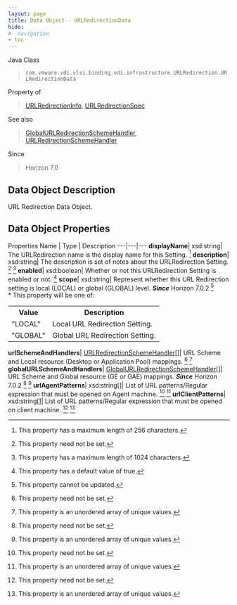 ```yaml
---
layout: page
title: Data Object - URLRedirectionData
hide:
#- navigation
- toc
---
```






Java Class
> `com.vmware.vdi.vlsi.binding.vdi.infrastructure.URLRedirection.URLRedirectionData`

Property of
> [URLRedirectionInfo](vdi.infrastructure.URLRedirection.URLRedirectionInfo.md#field_detail), [URLRedirectionSpec](vdi.infrastructure.URLRedirection.URLRedirectionSpec.md#field_detail)

See also
> [GlobalURLRedirectionSchemeHandler](vdi.infrastructure.URLRedirection.GlobalURLSchemeAndHandler.md), [URLRedirectionSchemeHandler](vdi.infrastructure.URLRedirection.URLSchemeAndHandler.md)

Since
> Horizon 7.0


## Data Object Description

URL Redirection Data Object.

## Data Object Properties
Properties
Name |  Type |  Description
---|---|---
**displayName**|  xsd:string|  The URLRedirection name is the display name for this Setting. [^12]
**description**|  xsd:string|  The description is set of notes about the URLRedirection Setting. [^1] [^13]
**enabled**|  xsd:boolean|  Whether or not this URLRedirection Setting is enabled or not. [^6]
**scope**|  xsd:string|  Represent whether this URL Redirection setting is local (LOCAL) or global (GLOBAL) level.  **_Since_** Horizon 7.0.2 [^2] <br>* This property will be one of:<br><table><tr><th>Value</th><th>Description</th></tr><tr><td>"LOCAL"</td><td>Local URL Redirection Setting.</td></tr><tr><td>"GLOBAL"</td><td>Global URL Redirection Setting.</td></tr></table>
**urlSchemeAndHandlers**| [URLRedirectionSchemeHandler[]](vdi.infrastructure.URLRedirection.URLSchemeAndHandler.md)|  URL Scheme and Local resource (Desktop or Application Pool) mappings. [^1] [^14]
**globalURLSchemeAndHandlers**| [GlobalURLRedirectionSchemeHandler[]](vdi.infrastructure.URLRedirection.GlobalURLSchemeAndHandler.md)|  URL Scheme and Global resource (GE or GAE) mappings.  **_Since_** Horizon 7.0.2 [^1] [^14]
**urlAgentPatterns**|  xsd:string[]|  List of URL patterns/Regular expression that must be opened on Agent machine. [^1] [^14]
**urlClientPatterns**|  xsd:string[]|  List of URL patterns/Regular expression that must be opened on client machine. [^1] [^14]
 


 


[^1]: This property need not be set.
[^2]: This property cannot be updated.
[^6]: This property has a default value of true.
[^12]: This property has a maximum length of 256 characters.
[^13]: This property has a maximum length of 1024 characters.
[^14]: This property is an unordered array of unique values.